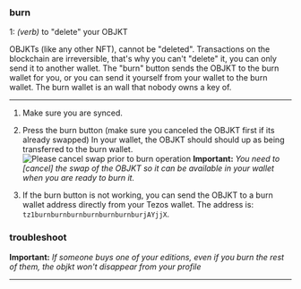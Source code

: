 ### **burn**

1: _(verb)_ to "delete" your OBJKT

OBJKTs (like any other NFT), cannot be "deleted". Transactions on the blockchain are irreversible, that's why you can't "delete" it, you can only send it to another wallet. The "burn" button sends the OBJKT to the burn wallet for you, or you can send it yourself from your wallet to the burn wallet. The burn wallet is an wall that nobody owns a key of.

***

1. Make sure you are synced.
2. Press the burn button (make sure you canceled the OBJKT first if its already swapped) In your wallet, the OBJKT should should up as being transferred to the burn wallet.
![Please cancel swap prior to burn operation](https://i.ibb.co/c6x821J/sketch-1619101908825.png)
**Important:** _You need to [cancel] the swap of the OBJKT so it can be available in your wallet when you are ready to burn it._

3. If the burn button is not working, you can send the OBJKT to a burn wallet address directly from your Tezos wallet. The address is: `tz1burnburnburnburnburnburnburjAYjjX`. 

### **troubleshoot**
**Important:** _If someone buys one of your editions, even if you burn the rest of them, the objkt won't disappear from your profile_
***
